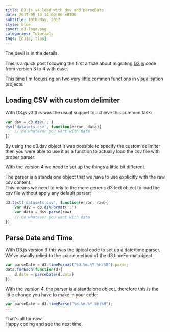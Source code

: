 ```yaml
---
title: D3.js v4 load with dsv and parseDate
date: 2017-05-10 14:00:00 +0100
subtitle: 10th May, 2017
style: blue
cover: d3-logo.png
categories: Tutorials
tags: [d3js, tips]
---
```


The devil is in the details.

This is a quick post following the first article about migrating [D3.js](https://d3js.org/) code from  version 3 to 4 with ease.

This time I'm focussing on two very little common functions in visualisation projects.

## Loading CSV with custom delimiter

With D3.js v3 this was the usual snippet to achieve this common task:

```javascript
var dsv = d3.dsv(';')
dsv('datasets.csv', function(error, data){
	// do whatever you want with data
})
```

By using the d3.dsv object it was possible to specify the custom delimiter then you were able to use it as a function to actually load the csv file with proper parser.

With the version 4 we need to set up the things a little bit different.

The parser is a standalone object that we have to use explicitly with the raw csv content.   
This means we need to rely to the more generic d3.text object to load the csv file without apply any default parser:

```javascript
d3.text('datasets.csv', function(error, raw){
	var dsv = d3.dsvFormat(';')
	var data = dsv.parse(raw)
    // do whatever you want with data
})
```



## Parse Date and Time

With D3.js version 3 this was the tipical code to set up a date/time parser. We've usually relied to the .parse method of the d3.timeFormat object:

```javascript
var parseDate = d3.timeFormat("%d.%m.%Y %H:%M").parse;
data.forEach(function(d){
	d.date = parseDate(d.data)
})
```

With the version 4, the parser is a standalone object, therefore this is the little change you have to make in your code:

```javascript
var parseDate = d3.timeParse("%d.%m.%Y %H:%M");
...
```

That's all for now.  
Happy coding and see the next time.